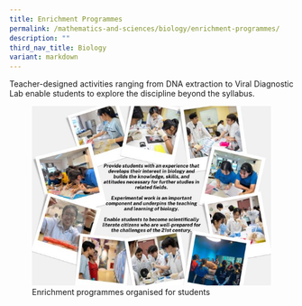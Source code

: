 ```yaml
---
title: Enrichment Programmes
permalink: /mathematics-and-sciences/biology/enrichment-programmes/
description: ""
third_nav_title: Biology
variant: markdown
---
```

<div align="justify">

<p>Teacher-designed activities ranging from DNA extraction to Viral Diagnostic Lab enable students to explore the discipline beyond the syllabus. </p>
	
	
	
	
	


	
<figure>
<img src="/images/JPJC%20Experience/Curriculum/Mathematics%20and%20Sciences/Biology/Enrichment%20Programmes/Enrichment.jpg">
Enrichment programmes organised for students
</figure>	

</div>